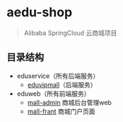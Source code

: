# aedu-shop

> Alibaba SpringCloud 云商城项目

## 目录结构
* eduservice（所有后端服务）
  * [eduvipmall](https://github.com/kzdwts/aedu-shop/blob/main/eduservice/edu-vip-mall/README.md)（后端服务）
* eduweb（所有前端服务）
  * [mall-admin](https://github.com/kzdwts/aedu-shop/tree/main/eduweb/mall-admin) 商城后台管理web
  * [mall-frant](https://github.com/kzdwts/aedu-shop/tree/main/eduweb/mall-frant) 商城门户页面
